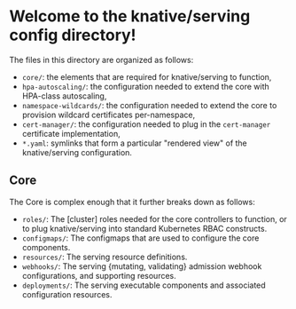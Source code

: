# Welcome to the knative/serving config directory!

The files in this directory are organized as follows:

- `core/`: the elements that are required for knative/serving to function,
- `hpa-autoscaling/`: the configuration needed to extend the core with HPA-class
  autoscaling,
- `namespace-wildcards/`: the configuration needed to extend the core to
  provision wildcard certificates per-namespace,
- `cert-manager/`: the configuration needed to plug in the `cert-manager`
  certificate implementation,
- `*.yaml`: symlinks that form a particular "rendered view" of the
  knative/serving configuration.

## Core

The Core is complex enough that it further breaks down as follows:

- `roles/`: The [cluster] roles needed for the core controllers to function, or
  to plug knative/serving into standard Kubernetes RBAC constructs.
- `configmaps/`: The configmaps that are used to configure the core components.
- `resources/`: The serving resource definitions.
- `webhooks/`: The serving {mutating, validating} admission webhook
  configurations, and supporting resources.
- `deployments/`: The serving executable components and associated configuration
  resources.
